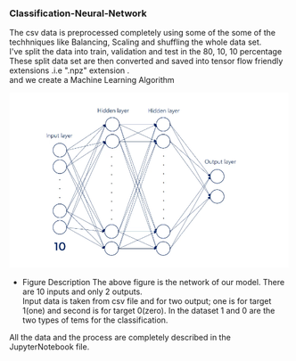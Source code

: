 ### Classification-Neural-Network
The csv data is preprocessed completely using some of the some of the techhniques like Balancing, Scaling and shuffling the whole data set.\
I've split the data into train, validation and test in the 80, 10, 10 percentage \
These split data set are then converted and saved into tensor flow friendly extensions .i.e ".npz" extension .\
and we create a Machine Learning Algorithm

![alt text](https://github.com/Dpakkk/Classification-Neural-Network-/blob/master/img.png)

* Figure Description
The above figure is the network of our model. There are 10 inputs and only 2 outputs. \
Input data is taken from csv file and for two output; one is for target 1(one) and second is for target 0(zero). In the dataset 1 and 0 are the two types of tems for the classification.

All the data and the process are completely described in the JupyterNotebook file.


